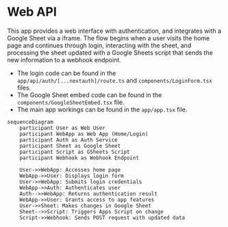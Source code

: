 # Web API

This app provides a web interface with authentication, and integrates with a Google Sheet via a iframe. The flow begins when a user visits the home page and continues through login, interacting with the sheet, and processing the sheet updated with a Google Sheets script that sends the new information to a webhook endpoint.

- The login code can be found in the `app/api/auth/[...nextauth]/route.ts` and `components/LoginForm.tsx` files.
- The Google Sheet embed code can be found in the `components/GoogleSheetEmbed.tsx` file.
- The main app workings can be found in the `app/app.tsx` file.

```mermaid
sequenceDiagram
    participant User as Web User
    participant WebApp as Web App (Home/Login)
    participant Auth as Auth Service
    participant Sheet as Google Sheet
    participant Script as GSheets Script
    participant Webhook as Webhook Endpoint

    User->>WebApp: Accesses home page
    WebApp->>User: Displays login form
    User->>WebApp: Submits login credentials
    WebApp->>Auth: Authenticates user
    Auth-->>WebApp: Returns authentication result
    WebApp->>User: Grants access to app features
    User->>Sheet: Makes changes in Google Sheet
    Sheet-->>Script: Triggers Apps Script on change
    Script->>Webhook: Sends POST request with updated data
```
